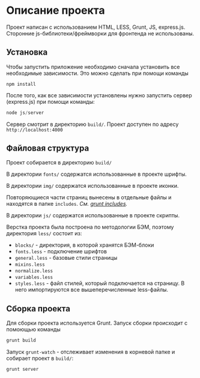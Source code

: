# Описание проекта
Проект написан с использованием HTML, LESS, Grunt, JS, express.js. Сторонние js-библиотеки/фреймворки для фронтенда не использованы.

## Установка

Чтобы запустить приложение необходимо сначала установить все необходимые зависимости. Это можно сделать при помощи команды

```shell
npm install
```

После того, как все зависимости установлены нужно запустить сервер (express.js) при помощи команды:

```js
node js/server
```

Сервер смотрит в директорию `build/`. Проект доступен по адресу `http://localhost:4000`

## Файловая структура
Проект собирается в директорию `build/`

В директории `fonts/` содержатся использованные в проекте шрифты.

В директории `img/` содержатся использованные в проекте иконки.

Повторяющиеся части страниц вынесены в отдельные файлы и находятся в папке `includes`. *См. [grunt includes](https://www.npmjs.com/package/grunt-includes).*

В директории `js/` содержатся использованные в проекте скрипты.

Верстка проекта была построена по методологии БЭМ, поэтому директория `less/` состоит из:
* `blocks/` - директория, в которой хранятся БЭМ-блоки
* `fonts.less` - подключение шрифтов
* `general.less` - базовые стили страницы
* `mixins.less`
* `normalize.less`
* `variables.less`
* `styles.less` - файл стилей, который подключается на страницу. В него импортируются все вышеперечисленные less-файлы.

## Сборка проекта
Для сборки проекта используется Grunt. Запуск сборки происходит с помоющью команды 
```js
grunt build
```
Запуск `grunt-watch` - отслеживает изменения в корневой папке и собирает проект в `build/`:
```js
grunt server
```
